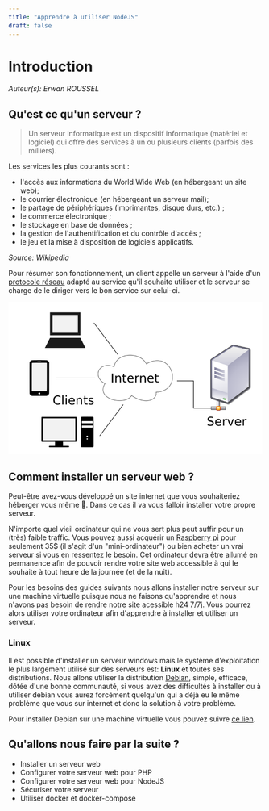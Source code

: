 ```yaml
---
title: "Apprendre à utiliser NodeJS"
draft: false
---
```

# Introduction

*Auteur(s): Erwan ROUSSEL*

## Qu'est ce qu'un serveur ?

> Un serveur informatique est un dispositif informatique (matériel et logiciel) qui offre des services à un ou plusieurs clients (parfois des milliers). 

Les services les plus courants sont :

* l'accès aux informations du World Wide Web (en hébergeant un site web);
* le courrier électronique (en hébergeant un serveur mail);
* le partage de périphériques (imprimantes, disque durs, etc.) ;
* le commerce électronique ;
* le stockage en base de données ;
* la gestion de l'authentification et du contrôle d'accès ;
* le jeu et la mise à disposition de logiciels applicatifs.

*Source: Wikipedia*

Pour résumer son fonctionnement, un client appelle un serveur à l'aide d'un [protocole réseau](https://fr.wikipedia.org/wiki/Protocole_réseau) adapté au service qu'il souhaite utiliser et le serveur se charge de le diriger vers le bon service sur celui-ci.

![Fonctionnement Client/Serveur](/images/server_clientserver.png)

## Comment installer un serveur web ?

Peut-être avez-vous développé un site internet que vous souhaiteriez héberger vous même 🤷. Dans ce cas il va vous falloir installer votre propre serveur.

N'importe quel vieil ordinateur qui ne vous sert plus peut suffir pour un (très) faible traffic. Vous pouvez aussi acquérir un [Raspberry pi](https://www.raspberrypi.org/products/raspberry-pi-4-model-b/) pour seulement 35$ (il s'agit d'un "mini-ordinateur") ou bien acheter un vrai serveur si vous en ressentez le besoin. Cet ordinateur devra être allumé en permanence afin de pouvoir rendre votre site web accessible à qui le souhaite à tout heure de la journée (et de la nuit).

Pour les besoins des guides suivants nous allons installer notre serveur sur une machine virtuelle puisque nous ne faisons qu'apprendre et nous n'avons pas besoin de rendre notre site acessible h24 7/7j. Vous pourrez alors utiliser votre ordinateur afin d'apprendre à installer et utiliser un serveur.

### Linux

Il est possible d'installer un serveur windows mais le système d'exploitation le plus largement utilisé sur des serveurs est: **Linux** et toutes ses distributions. Nous allons utiliser la distribution [Debian](https://debian.org), simple, efficace, dôtée d'une bonne communauté, si vous avez des difficultés à installer ou à utiliser debian vous aurez forcément quelqu'un qui a déjà eu le même problème que vous sur internet et donc la solution à votre problème.

Pour installer Debian sur une machine virtuelle vous pouvez suivre [ce lien](https://cdiese.fr/installation-de-debian-sur-une-machine-virtuelle-virtualbox/).

## Qu'allons nous faire par la suite ?

* Installer un serveur web
* Configurer votre serveur web pour PHP
* Configurer votre serveur web pour NodeJS
* Sécuriser votre serveur
* Utiliser docker et docker-compose

